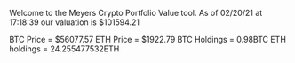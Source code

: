 Welcome to the Meyers Crypto Portfolio Value tool. 
As of 02/20/21 at 17:18:39 our valuation is $101594.21 

BTC Price = $56077.57
 ETH Price = $1922.79
BTC Holdings = 0.98BTC
 ETH holdings = 24.255477532ETH 
